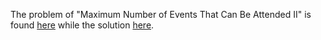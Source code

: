 The problem of "Maximum Number of Events That Can Be Attended II" is found [here]() while the solution [here](https://github.com/aurimas13/Solutions-To-Problems/blob/main/LeetCode/Java%20Solutions/Maximum%20Number%20of%20Events%20That%20Can%20Be%20Attended%20II/maximum.java).
